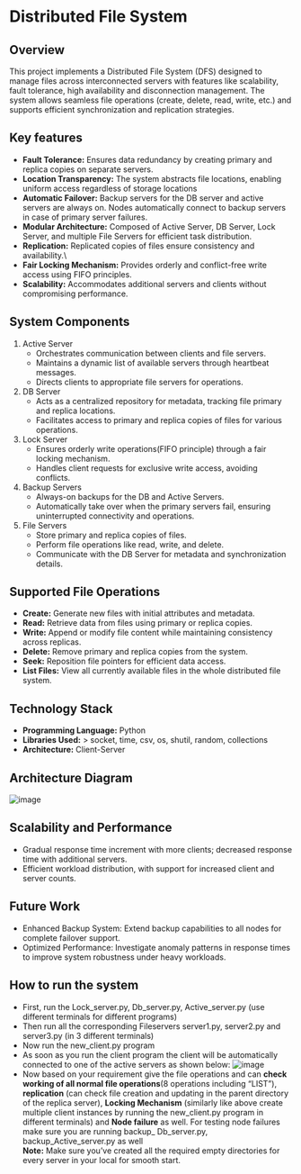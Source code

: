 # Distributed File System
## Overview
This project implements a Distributed File System (DFS) designed to manage files across interconnected servers with features like scalability, fault tolerance, high availability and disconnection management. The system allows seamless file operations (create, delete, read, write, etc.) and supports efficient synchronization and replication strategies.
## Key features
- **Fault Tolerance:** Ensures data redundancy by creating primary and replica copies on separate servers.
- **Location Transparency:** The system abstracts file locations, enabling uniform access regardless of storage locations
- **Automatic Failover:** Backup servers for the DB server and active servers are always on. Nodes automatically connect to backup servers in case of primary server failures.
- **Modular Architecture:** Composed of Active Server, DB Server, Lock Server, and multiple File Servers for efficient task distribution.
- **Replication:** Replicated copies of files ensure consistency and availability.\
- **Fair Locking Mechanism:** Provides orderly and conflict-free write access using FIFO principles.
- **Scalability:** Accommodates additional servers and clients without compromising performance.
## System Components
1. Active Server
   - Orchestrates communication between clients and file servers.
   - Maintains a dynamic list of available servers through heartbeat messages.
   - Directs clients to appropriate file servers for operations.
2. DB Server
   - Acts as a centralized repository for metadata, tracking file primary and replica locations.
   - Facilitates access to primary and replica copies of files for various operations.
3. Lock Server
   - Ensures orderly write operations(FIFO principle) through a fair locking mechanism.
   - Handles client requests for exclusive write access, avoiding conflicts.
4. Backup Servers
   - Always-on backups for the DB and Active Servers.
   - Automatically take over when the primary servers fail, ensuring uninterrupted connectivity and operations.
5. File Servers
   - Store primary and replica copies of files.
   - Perform file operations like read, write, and delete.
   - Communicate with the DB Server for metadata and synchronization details.
## Supported File Operations
 - **Create:** Generate new files with initial attributes and metadata.
 - **Read:** Retrieve data from files using primary or replica copies.
 - **Write:** Append or modify file content while maintaining consistency across replicas.
 - **Delete:** Remove primary and replica copies from the system.
 - **Seek:** Reposition file pointers for efficient data access.
 - **List Files:** View all currently available files in the whole distributed file system.
## Technology Stack
 - **Programming Language:** Python
 - **Libraries Used:** > socket, time, csv, os, shutil, random, collections
 - **Architecture:** Client-Server
## Architecture Diagram
![image](https://github.com/user-attachments/assets/eabbb3c5-47ae-49fb-bb4c-d51e1945fb06)
## Scalability and Performance
 - Gradual response time increment with more clients; decreased response time with additional servers.
 - Efficient workload distribution, with support for increased client and server counts.
## Future Work
 - Enhanced Backup System: Extend backup capabilities to all nodes for complete failover support.
 - Optimized Performance: Investigate anomaly patterns in response times to improve system robustness under heavy workloads.
## How to run the system
 - First, run the Lock_server.py, Db_server.py, Active_server.py (use different terminals for different programs)
 - Then run all the corresponding Fileservers server1.py, server2.py and server3.py (in 3 different terminals)
 - Now run the new_client.py program
 - As soon as you run the client program the client will be automatically connected to one of the active servers as shown below:
   ![image](https://github.com/user-attachments/assets/3a5125dd-5991-49dc-a83d-284afea9b176)
 - Now based on your requirement give the file operations and can **check working of all normal file operations**(8 operations including “LIST”), **replication** (can check file creation and updating in the parent directory of the replica server), **Locking Mechanism** (similarly like above create multiple client instances by running the new_client.py program in different terminals) and **Node failure** as well. For testing node failures make sure you are running backup_ Db_server.py, backup_Active_server.py as well\
**Note:** Make sure you’ve created all the required empty directories for every server in your local for smooth start.

